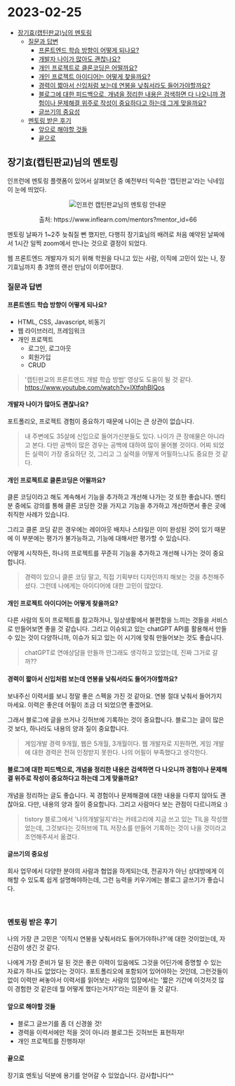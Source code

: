 # 2023-02-25

- [장기효(캡틴판교)님의 멘토링](#장기효캡틴판교님의-멘토링)
  - [질문과 답변](#질문과-답변)
    - [프론트엔드 학습 방향이 어떻게 되나요?](#프론트엔드-학습-방향이-어떻게-되나요)
    - [개발자 나이가 많아도 괜찮나요?](#개발자-나이가-많아도-괜찮나요)
    - [개인 프로젝트로 클론코딩은 어떨까요?](#개인-프로젝트로-클론코딩은-어떨까요)
    - [개인 프로젝트 아이디어는 어떻게 찾을까요?](#개인-프로젝트-아이디어는-어떻게-찾을까요)
    - [경력이 짧아서 신입처럼 보는데 연봉을 낮춰서라도 들어가야할까요?](#경력이-짧아서-신입처럼-보는데-연봉을-낮춰서라도-들어가야할까요)
    - [블로그에 대한 피드백으로, 개념을 정리한 내용은 검색하면 다 나오니까 경험이나 문제해결 위주로 작성이 중요하다고 하는데 그게 맞을까요?](#블로그에-대한-피드백으로-개념을-정리한-내용은-검색하면-다-나오니까-경험이나-문제해결-위주로-작성이-중요하다고-하는데-그게-맞을까요)
    - [글쓰기의 중요성](#글쓰기의-중요성)
  - [멘토링 받은 후기](#멘토링-받은-후기)
    - [앞으로 해야할 것들](#앞으로-해야할-것들)
    - [끝으로](#끝으로)

## 장기효(캡틴판교)님의 멘토링

인프런에 멘토링 플랫폼이 있어서 살펴보던 중 예전부터 익숙한 '캡틴판교'라는 닉네임이 눈에 띄었다.

<div align='center'>
   <img src='images/2023-02-25-001.webp' alt='인프런 캡틴판교님의 멘토링 안내문' />
   <p>출처: <a>https://www.inflearn.com/mentors?mentor_id=66</a></p>
</div>

멘토링 날짜가 1~2주 늦춰질 뻔 했지만, 다행히 장기효님의 배려로 처음 예약된 날짜에서 1시간 일찍 zoom에서 만나는 것으로 결정이 되었다.

웹 프론트엔드 개발자가 되기 위해 학원을 다니고 있는 사람, 이직에 고민이 있는 나, 장기효님까지 총 3명의 랜선 만남이 이루어졌다.

### 질문과 답변

#### 프론트엔드 학습 방향이 어떻게 되나요?

- HTML, CSS, Javascript, 비동기
- 웹 라이브러리, 프레임워크
- 개인 프로젝트
  - 로그인, 로그아웃
  - 회원가입
  - CRUD

> '캡틴판교의 프론트엔드 개발 학습 방법' 영상도 도움이 될 것 같다.
> <https://www.youtube.com/watch?v=IXtfqhBIQos>

#### 개발자 나이가 많아도 괜찮나요?

포트폴리오, 프로젝트 경험이 중요하기 때문에 나이는 큰 상관이 없습니다.

> 내 주변에도 35살에 신입으로 들어가신분들도 있다. 나이가 큰 장애물은 아니라고 본다. 다만 공백이 많은 경우는 공백에 대하여 많이 물어볼 것이다. 어찌 되었든 실력이 가장 중요하단 것, 그리고 그 실력을 어떻게 어필하느냐도 중요한 것 같다.

#### 개인 프로젝트로 클론코딩은 어떨까요?

클론 코딩이라고 해도 계속해서 기능을 추가하고 개선해 나가는 것 또한 좋습니다. 멘티분 중에도 강의를 통해 클론 코딩한 것을 가지고 기능을 추가하고 개선하면서 좋은 곳에 취직한 사례가 있습니다.

그리고 클론 코딩 같은 경우에는 레이아웃 배치나 스타일은 이미 완성된 것이 있기 때문에 이 부분에는 평가가 불가능하고, 기능에 대해서만 평가할 수 있습니다.

어떻게 시작하든, 하나의 프로젝트를 꾸준히 기능을 추가하고 개선해 나가는 것이 중요합니다.

> 경력이 있으니 클론 코딩 말고, 직접 기획부터 디자인까지 해보는 것을 추천해주셨다. 그런데 나에게는 아이디어에 대한 고민이 많았다.

#### 개인 프로젝트 아이디어는 어떻게 찾을까요?

다른 사람의 토이 프로젝트를 참고하거나, 일상생활에서 불편함을 느끼는 것들을 서비스로 만들어보면 좋을 것 같습니다. 그리고 이슈되고 있는 chatGPT API를 활용해서 만들 수 있는 것이 다양하니까, 이슈가 되고 있는 이 시기에 맞춰 만들어보는 것도 좋습니다.

> chatGPT로 연애상담을 만들까 안그래도 생각하고 있었는데, 진짜 그거로 갈까??

#### 경력이 짧아서 신입처럼 보는데 연봉을 낮춰서라도 들어가야할까요?

보내주신 이력서를 보니 정말 좋은 스펙을 가진 것 같아요. 연봉 절대 낮춰서 들어가지 마세요. 이력은 좋은데 어필이 조금 더 되었으면 좋겠어요.

그래서 블로그에 글을 쓰거나 깃허브에 기록하는 것이 중요합니다.
블로그는 글이 많은 것 보다, 하나라도 내용의 양과 질이 중요합니다.

> 게임개발 경력 9개월, 웹은 5개월, 3개월이다. 웹 개발자로 지원하면, 게임 개발에 대한 경력은 전혀 인정받지 못한다. 나의 어필이 부족했다고 생각한다.

#### 블로그에 대한 피드백으로, 개념을 정리한 내용은 검색하면 다 나오니까 경험이나 문제해결 위주로 작성이 중요하다고 하는데 그게 맞을까요?

개념을 정리하는 글도 좋습니다. 꼭 경험이나 문제해결에 대한 내용을 다루지 않아도 괜찮아요. 다만, 내용의 양과 질이 중요합니다. 그리고 사람마다 보는 관점이 다르니까요 :)

> tistory 블로그에서 '나의개발일지'라는 카테고리에 지금 쓰고 있는 TIL을 작성했었는데, 그것보다는 깃허브에 TIL 저장소를 만들어 기록하는 것이 나을 것이라고 조언해주셔서 옮겼다.

#### 글쓰기의 중요성

회사 업무에서 다양한 분야의 사람과 협업을 하게되는데, 전공자가 아닌 상대방에게 이해할 수 있도록 쉽게 설명해야하는데, 그런 능력을 키우기에는 블로그 글쓰기가 좋습니다.

</br>

### 멘토링 받은 후기

나의 가장 큰 고민은 '이직시 연봉을 낮춰서라도 들어가야하나?'에 대한 것이었는데, 자신감이 생긴 것 같다.

나에게 가장 준비가 덜 된 것은 좋은 이력이 있음에도 그것을 어딘가에 증명할 수 있는 자료가 하나도 없었다는 것이다. 포트폴리오에 포함되어 있어야하는 것인데, 그런것들이 없이 이력만 써놓아서 이력서를 읽어보는 사람의 입장에서는 '짧은 기간에 이것저것 많이 경험한 것 같은데 뭘 어떻게 했다는거지?'라는 의문이 들 것 같다.

#### 앞으로 해야할 것들

- 블로그 글쓰기를 좀 더 신경쓸 것!
- 경력을 이력서에만 적을 것이 아니라 블로그든 깃허브든 표현하자!
- 개인 프로젝트를 진행하자!

#### 끝으로

장기효 멘토님 덕분에 용기를 얻어갈 수 있었습니다. 감사합니다^^
